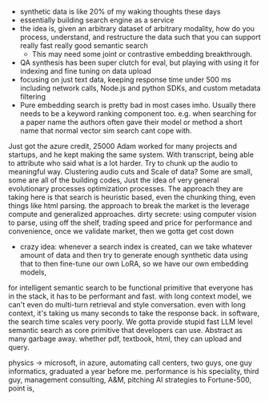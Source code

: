 - synthetic data is like 20% of my waking thoughts these days
- essentially building search engine as a service
- the idea is, given an arbitrary dataset of arbitrary modality, how do you process, understand, and restructure the data such that you can support really fast really good semantic search
	- This may need some joint or contrastive embedding breakthrough.
- QA synthesis has been super clutch for eval, but playing with using it for indexing and fine tuning on data upload
- focusing on just text data, keeping response time under 500 ms including network calls, Node.js and python SDKs, and custom metadata filtering
- Pure embedding search is pretty bad in most cases imho. Usually there needs to be a keyword ranking component too. e.g. when searching for a paper name the authors often gave their model or method a short name that normal vector sim search cant cope with.

Just got the azure credit, 25000
Adam worked for many projects and startups, and he kept making the same system.
With transcript, being able to attribute who said what is a lot harder. Try to chunk up the audio to meaningful way.
Clustering audio cuts and 
Scale of data? Some are small, some are all of the building codes,
Just the idea of very general evolutionary processes optimization processes. The approach they are taking here is that search is heuristic based, even the chunking thing, even things like html parsing. the approach to break the market is the leverage compute and generalized approaches.
dirty secrete: using computer vision to parse,
using off the shelf, trading speed and price for performance and convenience, once we validate market, then we gotta get cost down
- crazy idea: whenever a search index is created, can we take whatever amount of data and then try to generate enough synthetic data using that to then fine-tune our own LoRA, so we have our own embedding models,

for intelligent semantic search to be functional primitive that everyone has in the stack, it has to be performant and fast. with long context model, we can't even do multi-turn retrieval and style conversation. even with long context, it's taking us many seconds to take the response back. in software, the search time scales very poorly. We gotta provide stupid fast LLM level semantic search as core primitive that developers can use. Abstract as many garbage away. whether pdf, textbook, html, they can upload and query.

physics -> microsoft, in azure, automating call centers, two guys, one guy informatics, graduated a year before me. performance is his speciality, third guy, management consulting, A&M, pitching AI strategies to Fortune-500,
point is, 